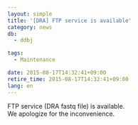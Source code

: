 ```yaml
---
layout: simple
title: '[DRA] FTP service is available'
category: news
db:
  - ddbj

tags:
  - Maintenance

date: 2015-08-17T14:32:41+09:00
retire_time: 2015-08-17T14:32:41+09:00
lang: en
---
```


<p>FTP service (DRA fastq file) is available.<br>We apologize for the inconvenience.</p>
